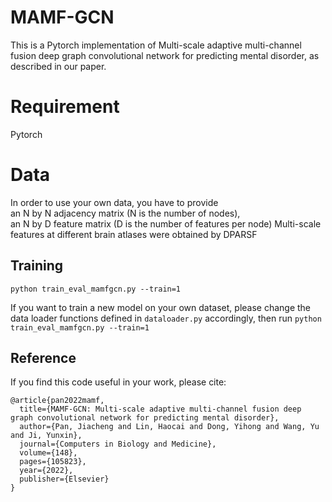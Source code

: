 # MAMF-GCN
This is a Pytorch implementation of Multi-scale adaptive multi-channel fusion deep graph convolutional network for predicting mental disorder, as described in our paper.
# Requirement
Pytorch  

# Data
In order to use your own data, you have to provide  
an N by N adjacency matrix (N is the number of nodes),  
an N by D feature matrix (D is the number of features per node)
Multi-scale features at different brain atlases were obtained by DPARSF

## Training
```
python train_eval_mamfgcn.py --train=1
```
If you want to train a new model on your own dataset, please change the data loader functions defined in `dataloader.py` accordingly, then run `python train_eval_mamfgcn.py --train=1`  

## Reference 
If you find this code useful in your work, please cite:
```
@article{pan2022mamf,
  title={MAMF-GCN: Multi-scale adaptive multi-channel fusion deep graph convolutional network for predicting mental disorder},
  author={Pan, Jiacheng and Lin, Haocai and Dong, Yihong and Wang, Yu and Ji, Yunxin},
  journal={Computers in Biology and Medicine},
  volume={148},
  pages={105823},
  year={2022},
  publisher={Elsevier}
}
```